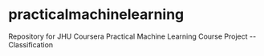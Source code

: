 # practicalmachinelearning
Repository for JHU Coursera Practical Machine Learning
Course Project -- Classification

